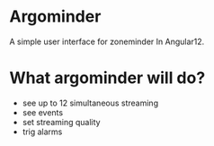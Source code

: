 # Argominder
A simple user interface for zoneminder In Angular12. 

# What argominder will do?

- see up to 12 simultaneous streaming
- see events
- set streaming quality
- trig alarms

